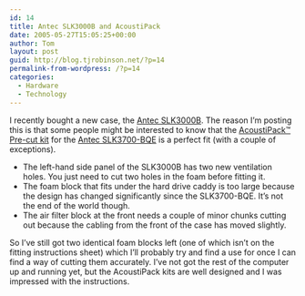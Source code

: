 ```yaml
---
id: 14
title: Antec SLK3000B and AcoustiPack
date: 2005-05-27T15:05:25+00:00
author: Tom
layout: post
guid: http://blog.tjrobinson.net/?p=14
permalink-from-wordpress: /?p=14
categories:
  - Hardware
  - Technology
---
```

I recently bought a new case, the [Antec SLK3000B](http://www.antec.com/us/productDetails.php?ProdID=93000). The reason I&#8217;m posting this is that some people might be interested to know that the [AcoustiPack™ Pre-cut kit](http://www.acoustiproducts.com/en/acoustipack_precut.asp#APAntecBQE) for the [Antec SLK3700-BQE](http://www.antec.com/us/productDetails.php?ProdID=93703) is a perfect fit (with a couple of exceptions).

  * The left-hand side panel of the SLK3000B has two new ventilation holes. You just need to cut two holes in the foam before fitting it.
  * The foam block that fits under the hard drive caddy is too large because the design has changed significantly since the SLK3700-BQE. It&#8217;s not the end of the world though.
  * The air filter block at the front needs a couple of minor chunks cutting out because the cabling from the front of the case has moved slightly.

So I&#8217;ve still got two identical foam blocks left (one of which isn&#8217;t on the fitting instructions sheet) which I&#8217;ll probably try and find a use for once I can find a way of cutting them accurately. I&#8217;ve not got the rest of the computer up and running yet, but the AcoustiPack kits are well designed and I was impressed with the instructions.